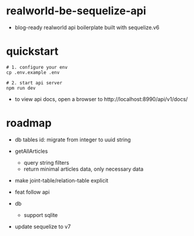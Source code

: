 # realworld-be-sequelize-api
- blog-ready realworld api boilerplate built with sequelize.v6
# quickstart

```shell
# 1. configure your env
cp .env.example .env

# 2. start api server
npm run dev
```

- to view api docs, open a browser to http://localhost:8990/api/v1/docs/
# roadmap
- db tables id: migrate from integer to uuid string

- getAllArticles
  - query string filters
  - return minimal articles data, only necessary data

- make joint-table/relation-table explicit

- feat follow api

- db
  - support sqlite

- update sequelize to v7
